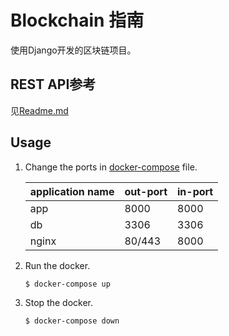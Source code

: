 # Blockchain 指南

使用Django开发的区块链项目。

## REST API参考
见[Readme.md](demo/Readme.md)

## Usage
1. Change the ports in [docker-compose](docker-compose.yml) file.

    | application name | out-port | in-port |
    |------------------|----------|---------|
    | app              | 8000     | 8000    |
    | db               | 3306     | 3306    |
    | nginx            | 80/443   | 8000    |
        
2. Run the docker.
        
       $ docker-compose up
 
3. Stop the docker.

       $ docker-compose down

